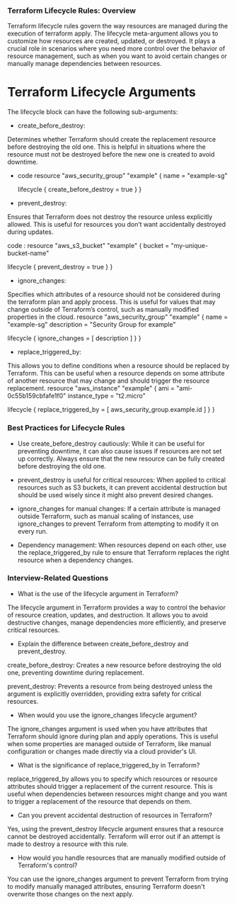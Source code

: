### Terraform Lifecycle Rules: Overview
Terraform lifecycle rules govern the way resources are managed during the execution of terraform apply. The lifecycle meta-argument allows you to customize how resources are created, updated, or destroyed. It plays a crucial role in scenarios where you need more control over the behavior of resource management, such as when you want to avoid certain changes or manually manage dependencies between resources.

# Terraform Lifecycle Arguments
The lifecycle block can have the following sub-arguments:

- create_before_destroy:

Determines whether Terraform should create the replacement resource before destroying the old one. This is helpful in situations where the resource must not be destroyed before the new one is created to avoid downtime.

- code
resource "aws_security_group" "example" {
  name = "example-sg"

  lifecycle {
    create_before_destroy = true
  }
}

- prevent_destroy:

Ensures that Terraform does not destroy the resource unless explicitly allowed. This is useful for resources you don’t want accidentally destroyed during updates.

code :
resource "aws_s3_bucket" "example" {
  bucket = "my-unique-bucket-name"

  lifecycle {
    prevent_destroy = true
  }
}

- ignore_changes:

Specifies which attributes of a resource should not be considered during the terraform plan and apply process. This is useful for values that may change outside of Terraform’s control, such as manually modified properties in the cloud.
resource "aws_security_group" "example" {
  name = "example-sg"
  description = "Security Group for example"

  lifecycle {
    ignore_changes = [
      description
    ]
  }
}

- replace_triggered_by:

This allows you to define conditions when a resource should be replaced by Terraform. This can be useful when a resource depends on some attribute of another resource that may change and should trigger the resource replacement.
resource "aws_instance" "example" {
  ami           = "ami-0c55b159cbfafe1f0"
  instance_type = "t2.micro"

  lifecycle {
    replace_triggered_by = [
      aws_security_group.example.id
    ]
  }
}

### Best Practices for Lifecycle Rules
- Use create_before_destroy cautiously: While it can be useful for preventing downtime, it can also cause issues if resources are not set up correctly. Always ensure that the new resource can be fully created before destroying the old one.

- prevent_destroy is useful for critical resources: When applied to critical resources such as S3 buckets, it can prevent accidental destruction but should be used wisely since it might also prevent desired changes.

- ignore_changes for manual changes: If a certain attribute is managed outside Terraform, such as manual scaling of instances, use ignore_changes to prevent Terraform from attempting to modify it on every run.

- Dependency management: When resources depend on each other, use the replace_triggered_by rule to ensure that Terraform replaces the right resource when a dependency changes.

### Interview-Related Questions
- What is the use of the lifecycle argument in Terraform?

The lifecycle argument in Terraform provides a way to control the behavior of resource creation, updates, and destruction. It allows you to avoid destructive changes, manage dependencies more efficiently, and preserve critical resources.

- Explain the difference between create_before_destroy and prevent_destroy.

 create_before_destroy: Creates a new resource before destroying the old one, preventing downtime during replacement.

prevent_destroy: Prevents a resource from being destroyed unless the argument is explicitly overridden, providing extra safety for critical resources.

- When would you use the ignore_changes lifecycle argument?

The ignore_changes argument is used when you have attributes that Terraform should ignore during plan and apply operations. This is useful when some properties are managed outside of Terraform, like manual configuration or changes made directly via a cloud provider's UI.

- What is the significance of replace_triggered_by in Terraform?

replace_triggered_by allows you to specify which resources or resource attributes should trigger a replacement of the current resource. This is useful when dependencies between resources might change and you want to trigger a replacement of the resource that depends on them.

- Can you prevent accidental destruction of resources in Terraform?

Yes, using the prevent_destroy lifecycle argument ensures that a resource cannot be destroyed accidentally. Terraform will error out if an attempt is made to destroy a resource with this rule.

- How would you handle resources that are manually modified outside of Terraform's control?

You can use the ignore_changes argument to prevent Terraform from trying to modify manually managed attributes, ensuring Terraform doesn't overwrite those changes on the next apply.
